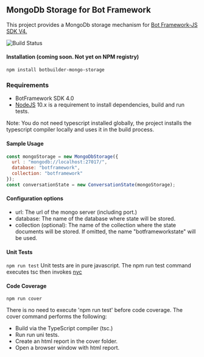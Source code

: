 ## MongoDb Storage for Bot Framework

This project provides a MongoDb storage mechanism for [Bot Framework-JS SDK V4.](https://github.com/Microsoft/botbuilder-js)

![Build Status](https://dev.azure.com/BotBuilderPackages/mongoDBStorage/_apis/build/status/Pull%20Request%20Build?branchName=master)
#### Installation (coming soon. Not yet on NPM registry)
```npm install botbuilder-mongo-storage```

### Requirements
* BotFramework SDK 4.0 
* [NodeJS](https://nodejs.org/en/) 10.x is a requirement to install dependencies, build and run tests.

Note: You do not need typescript installed globally, the project installs the typescript compiler locally and uses it in the build process.

####  Sample Usage
```JavaScript
const mongoStorage = new MongoDbStorage({
  url : "mongodb://localhost:27017/",
  database: "botframework",
  collection: "botframework"
});
const conversationState = new ConversationState(mongoStorage);
```
#### Configuration options

* url: The url of the mongo server (including port.)
* database: The name of the database where state will be stored.
* collection (optional): The name of the collection where the state documents will be stored. If omitted, the name "botframeworkstate" will be used.

#### Unit Tests
```npm run test```
Unit tests are in pure javascript. The npm run test command executes tsc then invokes [nyc](https://github.com/istanbuljs/nyc)


#### Code Coverage
```npm run cover```

There is no need to execute 'npm run test' before code coverage. The cover command performs the following:

* Build via the TypeScript compiler (tsc.)
* Run run uni tests.
* Create an html report in the cover folder.
* Open a browser window with html report.




